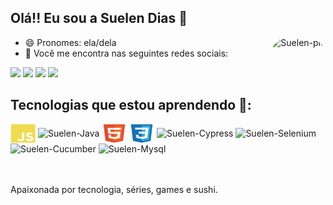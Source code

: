 ## Olá!! Eu sou a Suelen Dias 👋

 <img align="right" alt="Suelen-pic" height="110" style="border-radius:30px;"        
  src="https://user-images.githubusercontent.com/60116445/156653096-f09d9515-5304-4085-b4d4-f837fc009baa.gif">

- 😄 Pronomes: ela/dela
- 📱 Você me encontra nas seguintes redes sociais: 
<div>   
  <a href="https://www.linkedin.com/in/suelendias01/" target="_blank"><img src="https://img.shields.io/badge/-LinkedIn-%230077B5?style=for-the-badge&logo=linkedin&logoColor=white" target="_blank"></a> 
  <a href="https://wa.me/5581982124194" target="_blank"><img src="https://img.shields.io/badge/WhatsApp-25D366?style=for-the-badge&logo=whatsapp&logoColor=white" target="_blank"></a> 
 <a href="https://t.me/suuelendias" target="_blank"><img src="https://img.shields.io/badge/Telegram-2CA5E0?style=for-the-badge&logo=telegram&logoColor=white" target="_blank"></a> 
 <a href = "mailto:diassuelen01@gmail.com"><img src="https://img.shields.io/badge/-Gmail-%23333?style=for-the-badge&logo=gmail&logoColor=white" target="_blank"></a>  
  <br>
</div>

##


  
 
 ## Tecnologias que estou aprendendo 🌱:  
 <div style="display: inline_block">   
  <img align="center" alt="Suelen-Js" height="30" width="40" src="https://raw.githubusercontent.com/devicons/devicon/master/icons/javascript/javascript-plain.svg">
  <img align="center" alt="Suelen-Java" height="30" width="40" src="https://cdn.jsdelivr.net/gh/devicons/devicon/icons/java/java-original.svg">
  <img align="center" alt="Suelen-HTML" height="30" width="40" src="https://raw.githubusercontent.com/devicons/devicon/master/icons/html5/html5-original.svg">
  <img align="center" alt="Suelen-CSS" height="30" width="40" src="https://raw.githubusercontent.com/devicons/devicon/master/icons/css3/css3-original.svg">
  <img align="center" alt="Suelen-Cypress" height="30" width="40" src="https://static-00.iconduck.com/assets.00/cypress-icon-512x511-29zvfts6.png">  
  <img align="center" alt="Suelen-Selenium" height="30" width="40" src="https://cdn.jsdelivr.net/gh/devicons/devicon/icons/selenium/selenium-original.svg">  
  <img align="center" alt="Suelen-Cucumber" height="30" width="40" src="https://cdn.jsdelivr.net/gh/devicons/devicon/icons/cucumber/cucumber-plain.svg">
  <img align="center" alt="Suelen-Mysql" height="30" width="40" src="https://cdn.jsdelivr.net/gh/devicons/devicon/icons/mysql/mysql-original.svg">    
</div>   
 
  <br><br>
Apaixonada por tecnologia, séries, games e sushi.
